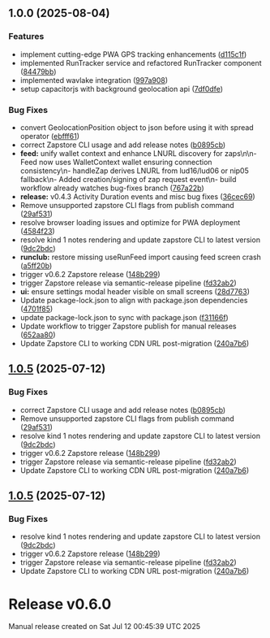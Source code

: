 ## 1.0.0 (2025-08-04)

### Features

* implement cutting-edge PWA GPS tracking enhancements ([d115c1f](https://github.com/HealthNoteLabs/RUNSTR-PWA/commit/d115c1fbda3b135b48c7fc7149e6b856ab013114))
* implemented RunTracker service and refactored RunTracker component ([84479bb](https://github.com/HealthNoteLabs/RUNSTR-PWA/commit/84479bb76fa597e7ef0959d64d954a173829ff19))
* implemented wavlake integration ([997a908](https://github.com/HealthNoteLabs/RUNSTR-PWA/commit/997a908b6e6673de7409e5a3de1685779af40019))
* setup capacitorjs with background geolocation api ([7df0dfe](https://github.com/HealthNoteLabs/RUNSTR-PWA/commit/7df0dfe4735e874ec3a939a214028726db2db527))

### Bug Fixes

* convert GeolocationPosition object to json before using it with spread operator ([ebfff61](https://github.com/HealthNoteLabs/RUNSTR-PWA/commit/ebfff6138791fd91cba1cc2189e8c3ba95d6ba2a))
* correct Zapstore CLI usage and add release notes ([b0895cb](https://github.com/HealthNoteLabs/RUNSTR-PWA/commit/b0895cb12ae9ffb94a1980fe1219a7fbcba0d3b2))
* **feed:** unify wallet context and enhance LNURL discovery for zaps\n\n- Feed now uses WalletContext wallet ensuring connection consistency\n- handleZap derives LNURL from lud16/lud06 or nip05 fallback\n- Added creation/signing of zap request event\n- build workflow already watches bug-fixes branch ([767a22b](https://github.com/HealthNoteLabs/RUNSTR-PWA/commit/767a22b7d1de8664174b33cad328f8371106f2b2))
* **release:** v0.4.3  Activity Duration events and misc bug fixes ([36cec69](https://github.com/HealthNoteLabs/RUNSTR-PWA/commit/36cec69d6b66562f5f0ac0381c5077a109c8c5b0))
* Remove unsupported zapstore CLI flags from publish command ([29af531](https://github.com/HealthNoteLabs/RUNSTR-PWA/commit/29af531793351ba712fcb398be5601bdcc7076fc))
* resolve browser loading issues and optimize for PWA deployment ([4584f23](https://github.com/HealthNoteLabs/RUNSTR-PWA/commit/4584f23fd1a3c857b18b90a14f2678e9a6d2bc7c))
* resolve kind 1 notes rendering and update zapstore CLI to latest version ([9dc2bdc](https://github.com/HealthNoteLabs/RUNSTR-PWA/commit/9dc2bdcf1c2d01e3de71f6d0aa384b708bc796fe))
* **runclub:** restore missing useRunFeed import causing feed screen crash ([a5ff20b](https://github.com/HealthNoteLabs/RUNSTR-PWA/commit/a5ff20b3e5b72a37fd2f1f6d8293e84ec0e6384b))
* trigger v0.6.2 Zapstore release ([148b299](https://github.com/HealthNoteLabs/RUNSTR-PWA/commit/148b299c1f986311dc60530f7017ba2876bdbfad))
* trigger Zapstore release via semantic-release pipeline ([fd32ab2](https://github.com/HealthNoteLabs/RUNSTR-PWA/commit/fd32ab29d2c82cf003a35f08ddf6c4b504ffaac0))
* **ui:** ensure settings modal header visible on small screens ([28d7763](https://github.com/HealthNoteLabs/RUNSTR-PWA/commit/28d7763dde71b5832925e14648f12088a9ee0934))
* Update package-lock.json to align with package.json dependencies ([4701f85](https://github.com/HealthNoteLabs/RUNSTR-PWA/commit/4701f85b131db6ee547d39d42dc2ef188e83134c))
* update package-lock.json to sync with package.json ([f31166f](https://github.com/HealthNoteLabs/RUNSTR-PWA/commit/f31166f117ce8b990c52891568729290e5530aef))
* Update workflow to trigger Zapstore publish for manual releases ([652aa80](https://github.com/HealthNoteLabs/RUNSTR-PWA/commit/652aa80715c764905bcdd75623b395d771f80be9))
* Update Zapstore CLI to working CDN URL post-migration ([240a7b6](https://github.com/HealthNoteLabs/RUNSTR-PWA/commit/240a7b6fcc1d69c39552f7a46c3dafce7248aa48))

## [1.0.5](https://github.com/HealthNoteLabs/Runstr/compare/v1.0.4...v1.0.5) (2025-07-12)

### Bug Fixes

* correct Zapstore CLI usage and add release notes ([b0895cb](https://github.com/HealthNoteLabs/Runstr/commit/b0895cb12ae9ffb94a1980fe1219a7fbcba0d3b2))
* Remove unsupported zapstore CLI flags from publish command ([29af531](https://github.com/HealthNoteLabs/Runstr/commit/29af531793351ba712fcb398be5601bdcc7076fc))
* resolve kind 1 notes rendering and update zapstore CLI to latest version ([9dc2bdc](https://github.com/HealthNoteLabs/Runstr/commit/9dc2bdcf1c2d01e3de71f6d0aa384b708bc796fe))
* trigger v0.6.2 Zapstore release ([148b299](https://github.com/HealthNoteLabs/Runstr/commit/148b299c1f986311dc60530f7017ba2876bdbfad))
* trigger Zapstore release via semantic-release pipeline ([fd32ab2](https://github.com/HealthNoteLabs/Runstr/commit/fd32ab29d2c82cf003a35f08ddf6c4b504ffaac0))
* Update Zapstore CLI to working CDN URL post-migration ([240a7b6](https://github.com/HealthNoteLabs/Runstr/commit/240a7b6fcc1d69c39552f7a46c3dafce7248aa48))

## [1.0.5](https://github.com/HealthNoteLabs/Runstr/compare/v1.0.4...v1.0.5) (2025-07-12)

### Bug Fixes

* resolve kind 1 notes rendering and update zapstore CLI to latest version ([9dc2bdc](https://github.com/HealthNoteLabs/Runstr/commit/9dc2bdcf1c2d01e3de71f6d0aa384b708bc796fe))
* trigger v0.6.2 Zapstore release ([148b299](https://github.com/HealthNoteLabs/Runstr/commit/148b299c1f986311dc60530f7017ba2876bdbfad))
* trigger Zapstore release via semantic-release pipeline ([fd32ab2](https://github.com/HealthNoteLabs/Runstr/commit/fd32ab29d2c82cf003a35f08ddf6c4b504ffaac0))
* Update Zapstore CLI to working CDN URL post-migration ([240a7b6](https://github.com/HealthNoteLabs/Runstr/commit/240a7b6fcc1d69c39552f7a46c3dafce7248aa48))

# Release v0.6.0

Manual release created on Sat Jul 12 00:45:39 UTC 2025
